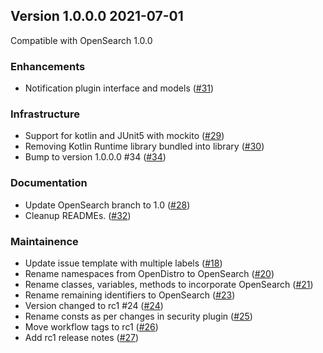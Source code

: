 ## Version 1.0.0.0 2021-07-01

Compatible with OpenSearch 1.0.0

### Enhancements 

  * Notification plugin interface and models ([#31](https://github.com/opensearch-project/common-utils/pull/31))

### Infrastructure

  * Support for kotlin and JUnit5 with mockito ([#29](https://github.com/opensearch-project/common-utils/pull/29))
  * Removing Kotlin Runtime library bundled into library ([#30](https://github.com/opensearch-project/common-utils/pull/30))
  * Bump to version 1.0.0.0 #34 ([#34](https://github.com/opensearch-project/common-utils/pull/34))

### Documentation

  * Update OpenSearch branch to 1.0 ([#28](https://github.com/opensearch-project/common-utils/pull/28)) 
  * Cleanup READMEs. ([#32](https://github.com/opensearch-project/common-utils/pull/32))

### Maintainence

  * Update issue template with multiple labels ([#18](https://github.com/opensearch-project/common-utils/pull/18))
  * Rename namespaces from OpenDistro to OpenSearch ([#20](https://github.com/opensearch-project/common-utils/pull/20))
  * Rename classes, variables, methods to incorporate OpenSearch ([#21](https://github.com/opensearch-project/common-utils/pull/21))
  * Rename remaining identifiers to OpenSearch ([#23](https://github.com/opensearch-project/common-utils/pull/23))
  * Version changed to rc1 #24 ([#24](https://github.com/opensearch-project/common-utils/pull/24))
  * Rename consts as per changes in security plugin ([#25](https://github.com/opensearch-project/common-utils/pull/25))
  * Move workflow tags to rc1 ([#26](https://github.com/opensearch-project/common-utils/pull/26))
  * Add rc1 release notes ([#27](https://github.com/opensearch-project/common-utils/pull/27))
